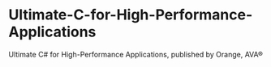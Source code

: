 # Ultimate-C-for-High-Performance-Applications
Ultimate C# for High-Performance Applications, published by Orange, AVA®
